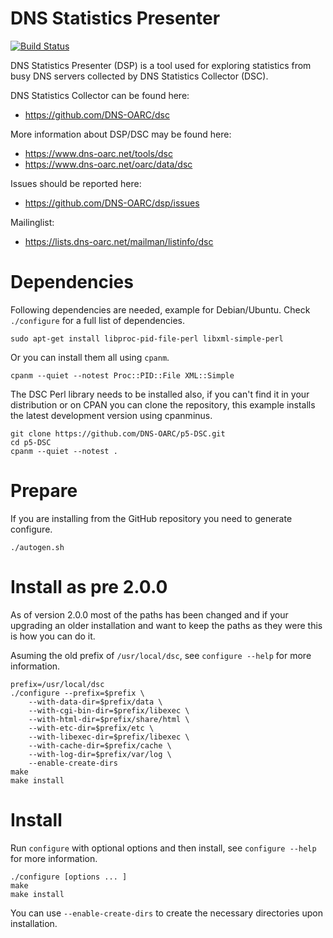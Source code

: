 # DNS Statistics Presenter

[![Build Status](https://travis-ci.com/DNS-OARC/dsp.svg?branch=develop)](https://travis-ci.com/DNS-OARC/dsp)

DNS Statistics Presenter (DSP) is a tool used for exploring statistics from
busy DNS servers collected by DNS Statistics Collector (DSC).

DNS Statistics Collector can be found here:
- https://github.com/DNS-OARC/dsc

More information about DSP/DSC may be found here:
- https://www.dns-oarc.net/tools/dsc
- https://www.dns-oarc.net/oarc/data/dsc

Issues should be reported here:
- https://github.com/DNS-OARC/dsp/issues

Mailinglist:
- https://lists.dns-oarc.net/mailman/listinfo/dsc

# Dependencies

Following dependencies are needed, example for Debian/Ubuntu. Check
`./configure` for a full list of dependencies.

```
sudo apt-get install libproc-pid-file-perl libxml-simple-perl
```

Or you can install them all using `cpanm`.

```
cpanm --quiet --notest Proc::PID::File XML::Simple
```

The DSC Perl library needs to be installed also, if you can't find it in your
distribution or on CPAN you can clone the repository, this example installs the
latest development version using cpanminus.

```
git clone https://github.com/DNS-OARC/p5-DSC.git
cd p5-DSC
cpanm --quiet --notest .
```

# Prepare

If you are installing from the GitHub repository you need to generate configure.

```
./autogen.sh
```

# Install as pre 2.0.0

As of version 2.0.0 most of the paths has been changed and if your
upgrading an older installation and want to keep the paths as they were
this is how you can do it.

Asuming the old prefix of `/usr/local/dsc`, see `configure --help` for more
information.

```
prefix=/usr/local/dsc
./configure --prefix=$prefix \
    --with-data-dir=$prefix/data \
    --with-cgi-bin-dir=$prefix/libexec \
    --with-html-dir=$prefix/share/html \
    --with-etc-dir=$prefix/etc \
    --with-libexec-dir=$prefix/libexec \
    --with-cache-dir=$prefix/cache \
    --with-log-dir=$prefix/var/log \
    --enable-create-dirs
make
make install
```

# Install

Run `configure` with optional options and then install, see `configure --help`
for more information.

```
./configure [options ... ]
make
make install
```

You can use `--enable-create-dirs` to create the necessary directories upon
installation.
